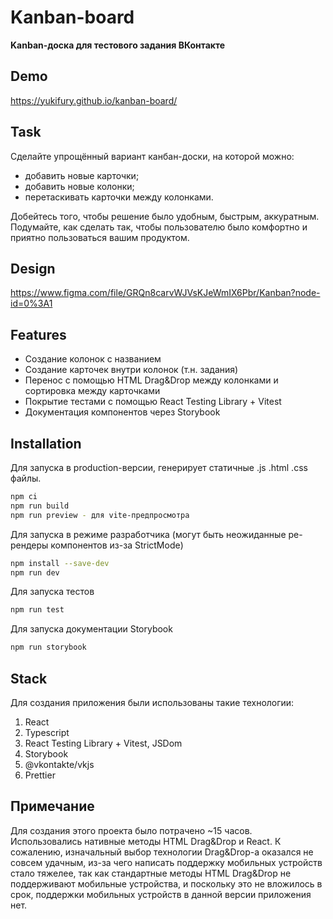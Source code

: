 # Kanban-board

**Kanban-доска для тестового задания ВКонтакте**

## Demo
https://yukifury.github.io/kanban-board/

## Task

Сделайте упрощённый вариант канбан-доски, на которой можно:

- добавить новые карточки;
- добавить новые колонки;
- перетаскивать карточки между колонками.

Добейтесь того, чтобы решение было удобным, быстрым, аккуратным. Подумайте, как сделать так, чтобы пользователю было комфортно и приятно пользоваться вашим продуктом.

## Design

https://www.figma.com/file/GRQn8carvWJVsKJeWmIX6Pbr/Kanban?node-id=0%3A1

## Features

- Создание колонок с названием
- Создание карточек внутри колонок (т.н. задания)
- Перенос с помощью HTML Drag&Drop между колонками и сортировка между карточками
- Покрытие тестами с помощью React Testing Library + Vitest
- Документация компонентов через Storybook

## Installation

Для запуска в production-версии, генерирует статичные .js .html .css файлы.

```bash
npm ci 
npm run build
npm run preview - для vite-предпросмотра
```

Для запуска в режиме разработчика (могут быть неожиданные ре-рендеры компонентов из-за StrictMode)

```bash
npm install --save-dev
npm run dev
```

Для запуска тестов

```bash
npm run test
```

Для запуска документации Storybook

```bash
npm run storybook
```

## Stack

Для создания приложения были использованы такие технологии:

1. React
2. Typescript
3. React Testing Library + Vitest, JSDom
4. Storybook
5. @vkontakte/vkjs
6. Prettier

## Примечание

Для создания этого проекта было потрачено ~15 часов. Использовались нативные методы HTML Drag&Drop и React. К сожалению, изначальный выбор технологии Drag&Drop-а оказался не совсем удачным, из-за чего написать поддержку мобильных устройств стало тяжелее, так как стандартные методы HTML Drag&Drop не поддерживают мобильные устройства, и поскольку это не вложилось в срок, поддержки мобильных устройств в данной версии приложения нет. 

